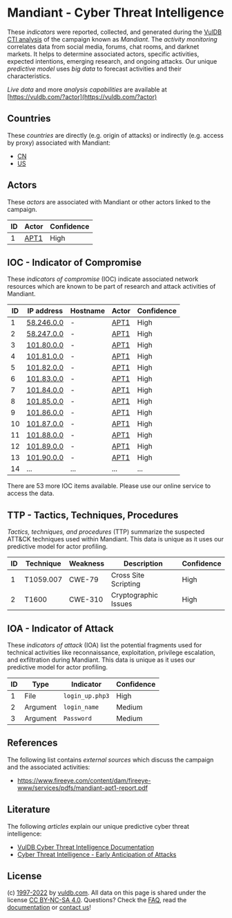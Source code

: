 # Mandiant - Cyber Threat Intelligence

These _indicators_ were reported, collected, and generated during the [VulDB CTI analysis](https://vuldb.com/?kb.cti) of the campaign known as _Mandiant_. The _activity monitoring_ correlates data from social media, forums, chat rooms, and darknet markets. It helps to determine associated actors, specific activities, expected intentions, emerging research, and ongoing attacks. Our unique _predictive model_ uses _big data_ to forecast activities and their characteristics.

_Live data_ and more _analysis capabilities_ are available at [https://vuldb.com/?actor](https://vuldb.com/?actor)

## Countries

These _countries_ are directly (e.g. origin of attacks) or indirectly (e.g. access by proxy) associated with Mandiant:

* [CN](https://vuldb.com/?country.cn)
* [US](https://vuldb.com/?country.us)

## Actors

These _actors_ are associated with Mandiant or other actors linked to the campaign.

ID | Actor | Confidence
-- | ----- | ----------
1 | [APT1](https://vuldb.com/?actor.apt1) | High

## IOC - Indicator of Compromise

These _indicators of compromise_ (IOC) indicate associated network resources which are known to be part of research and attack activities of Mandiant.

ID | IP address | Hostname | Actor | Confidence
-- | ---------- | -------- | ----- | ----------
1 | [58.246.0.0](https://vuldb.com/?ip.58.246.0.0) | - | [APT1](https://vuldb.com/?actor.apt1) | High
2 | [58.247.0.0](https://vuldb.com/?ip.58.247.0.0) | - | [APT1](https://vuldb.com/?actor.apt1) | High
3 | [101.80.0.0](https://vuldb.com/?ip.101.80.0.0) | - | [APT1](https://vuldb.com/?actor.apt1) | High
4 | [101.81.0.0](https://vuldb.com/?ip.101.81.0.0) | - | [APT1](https://vuldb.com/?actor.apt1) | High
5 | [101.82.0.0](https://vuldb.com/?ip.101.82.0.0) | - | [APT1](https://vuldb.com/?actor.apt1) | High
6 | [101.83.0.0](https://vuldb.com/?ip.101.83.0.0) | - | [APT1](https://vuldb.com/?actor.apt1) | High
7 | [101.84.0.0](https://vuldb.com/?ip.101.84.0.0) | - | [APT1](https://vuldb.com/?actor.apt1) | High
8 | [101.85.0.0](https://vuldb.com/?ip.101.85.0.0) | - | [APT1](https://vuldb.com/?actor.apt1) | High
9 | [101.86.0.0](https://vuldb.com/?ip.101.86.0.0) | - | [APT1](https://vuldb.com/?actor.apt1) | High
10 | [101.87.0.0](https://vuldb.com/?ip.101.87.0.0) | - | [APT1](https://vuldb.com/?actor.apt1) | High
11 | [101.88.0.0](https://vuldb.com/?ip.101.88.0.0) | - | [APT1](https://vuldb.com/?actor.apt1) | High
12 | [101.89.0.0](https://vuldb.com/?ip.101.89.0.0) | - | [APT1](https://vuldb.com/?actor.apt1) | High
13 | [101.90.0.0](https://vuldb.com/?ip.101.90.0.0) | - | [APT1](https://vuldb.com/?actor.apt1) | High
14 | ... | ... | ... | ...

There are 53 more IOC items available. Please use our online service to access the data.

## TTP - Tactics, Techniques, Procedures

_Tactics, techniques, and procedures_ (TTP) summarize the suspected ATT&CK techniques used within Mandiant. This data is unique as it uses our predictive model for actor profiling.

ID | Technique | Weakness | Description | Confidence
-- | --------- | -------- | ----------- | ----------
1 | T1059.007 | CWE-79 | Cross Site Scripting | High
2 | T1600 | CWE-310 | Cryptographic Issues | High

## IOA - Indicator of Attack

These _indicators of attack_ (IOA) list the potential fragments used for technical activities like reconnaissance, exploitation, privilege escalation, and exfiltration during Mandiant. This data is unique as it uses our predictive model for actor profiling.

ID | Type | Indicator | Confidence
-- | ---- | --------- | ----------
1 | File | `login_up.php3` | High
2 | Argument | `login_name` | Medium
3 | Argument | `Password` | Medium

## References

The following list contains _external sources_ which discuss the campaign and the associated activities:

* https://www.fireeye.com/content/dam/fireeye-www/services/pdfs/mandiant-apt1-report.pdf

## Literature

The following _articles_ explain our unique predictive cyber threat intelligence:

* [VulDB Cyber Threat Intelligence Documentation](https://vuldb.com/?kb.cti)
* [Cyber Threat Intelligence - Early Anticipation of Attacks](https://www.scip.ch/en/?labs.20201022)

## License

(c) [1997-2022](https://vuldb.com/?kb.changelog) by [vuldb.com](https://vuldb.com/?kb.about). All data on this page is shared under the license [CC BY-NC-SA 4.0](https://creativecommons.org/licenses/by-nc-sa/4.0/). Questions? Check the [FAQ](https://vuldb.com/?kb.faq), read the [documentation](https://vuldb.com/?kb) or [contact us](https://vuldb.com/?contact)!
